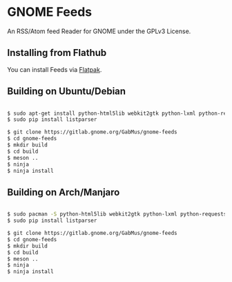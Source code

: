 # GNOME Feeds
An RSS/Atom feed Reader for GNOME under the GPLv3 License.

## Installing from Flathub
You can install Feeds via [Flatpak](https://flathub.org/apps/details/org.gabmus.gnome-feeds).

## Building on Ubuntu/Debian

```sh

$ sudo apt-get install python-html5lib webkit2gtk python-lxml python-requests
$ sudo pip install listparser 

$ git clone https://gitlab.gnome.org/GabMus/gnome-feeds
$ cd gnome-feeds
$ mkdir build
$ cd build
$ meson ..
$ ninja
$ ninja install
```
## Building on Arch/Manjaro

```sh

$ sudo pacman -S python-html5lib webkit2gtk python-lxml python-requests python2-pip python-pip
$ sudo pip install listparser 

$ git clone https://gitlab.gnome.org/GabMus/gnome-feeds
$ cd gnome-feeds
$ mkdir build
$ cd build
$ meson ..
$ ninja
$ ninja install
```